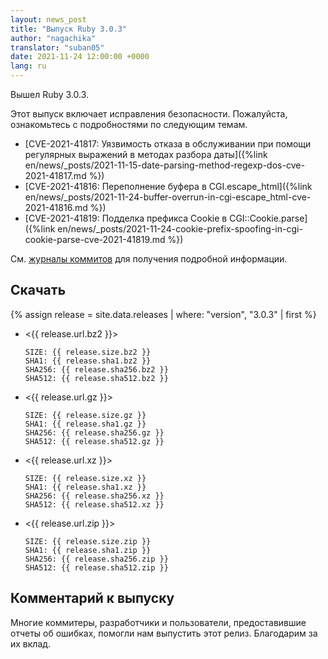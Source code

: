 ```yaml
---
layout: news_post
title: "Выпуск Ruby 3.0.3"
author: "nagachika"
translator: "suban05"
date: 2021-11-24 12:00:00 +0000
lang: ru
---
```


Вышел Ruby 3.0.3.

Этот выпуск включает исправления безопасности.
Пожалуйста, ознакомьтесь с подробностями по следующим темам.

* [CVE-2021-41817: Уязвимость отказа в обслуживании при помощи регулярных выражений в методах разбора даты]({%link en/news/_posts/2021-11-15-date-parsing-method-regexp-dos-cve-2021-41817.md %})
* [CVE-2021-41816: Переполнение буфера в CGI.escape_html]({%link en/news/_posts/2021-11-24-buffer-overrun-in-cgi-escape_html-cve-2021-41816.md %})
* [CVE-2021-41819: Подделка префикса Cookie в CGI::Cookie.parse]({%link en/news/_posts/2021-11-24-cookie-prefix-spoofing-in-cgi-cookie-parse-cve-2021-41819.md %})

См. [журналы коммитов](https://github.com/ruby/ruby/compare/v3_0_2...v3_0_3) для получения подробной информации.

## Скачать

{% assign release = site.data.releases | where: "version", "3.0.3" | first %}

* <{{ release.url.bz2 }}>

      SIZE: {{ release.size.bz2 }}
      SHA1: {{ release.sha1.bz2 }}
      SHA256: {{ release.sha256.bz2 }}
      SHA512: {{ release.sha512.bz2 }}

* <{{ release.url.gz }}>

      SIZE: {{ release.size.gz }}
      SHA1: {{ release.sha1.gz }}
      SHA256: {{ release.sha256.gz }}
      SHA512: {{ release.sha512.gz }}

* <{{ release.url.xz }}>

      SIZE: {{ release.size.xz }}
      SHA1: {{ release.sha1.xz }}
      SHA256: {{ release.sha256.xz }}
      SHA512: {{ release.sha512.xz }}

* <{{ release.url.zip }}>

      SIZE: {{ release.size.zip }}
      SHA1: {{ release.sha1.zip }}
      SHA256: {{ release.sha256.zip }}
      SHA512: {{ release.sha512.zip }}

## Комментарий к выпуску

Многие коммитеры, разработчики и пользователи, предоставившие отчеты об ошибках, помогли нам выпустить этот релиз.
Благодарим за их вклад.
